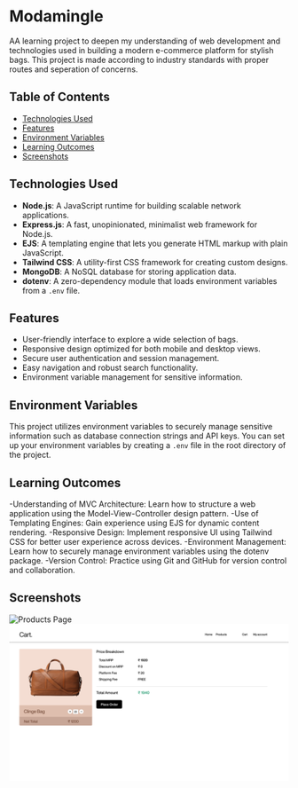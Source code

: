 # Modamingle

 AA learning project to deepen my understanding of web development and technologies used in building a modern e-commerce platform for stylish bags. This project is made according to industry standards with proper routes and seperation of concerns.

## Table of Contents

- [Technologies Used](#technologies-used)
- [Features](#features)
- [Environment Variables](#environment-variables)
- [Learning Outcomes](#learning-outcomes)
- [Screenshots](#screenshots)


## Technologies Used

- **Node.js**: A JavaScript runtime for building scalable network applications.
- **Express.js**: A fast, unopinionated, minimalist web framework for Node.js.
- **EJS**: A templating engine that lets you generate HTML markup with plain JavaScript.
- **Tailwind CSS**: A utility-first CSS framework for creating custom designs.
- **MongoDB**: A NoSQL database for storing application data.
- **dotenv**: A zero-dependency module that loads environment variables from a `.env` file.

## Features

- User-friendly interface to explore a wide selection of bags.
- Responsive design optimized for both mobile and desktop views.
- Secure user authentication and session management.
- Easy navigation and robust search functionality.
- Environment variable management for sensitive information.

## Environment Variables

This project utilizes environment variables to securely manage sensitive information such as database connection strings and API keys. You can set up your environment variables by creating a `.env` file in the root directory of the project. 

## Learning Outcomes
-Understanding of MVC Architecture: Learn how to structure a web application using the Model-View-Controller design pattern.
-Use of Templating Engines: Gain experience using EJS for dynamic content rendering.
-Responsive Design: Implement responsive UI using Tailwind CSS for better user experience across devices.
-Environment Management: Learn how to securely manage environment variables using the dotenv package.
-Version Control: Practice using Git and GitHub for version control and collaboration.

## Screenshots

![Products Page](public/designs/img1.png)
![Carts Page](public/designs/img2.png)